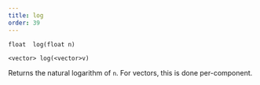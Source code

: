 ```yaml
---
title: log
order: 39
---
```

`float  log(float n)`

`<vector> log(<vector>v)`

Returns the natural logarithm of `n`. For vectors, this is done per-component.
